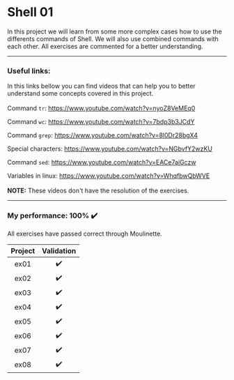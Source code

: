 # Shell 01

In this project we will learn from some more complex cases how to use the differents commands of Shell. We will also use combined commands with each other. All exercises are commented for a better understanding.

---

### Useful links:
In this links bellow you can find videos that can help you to better understand some concepts covered in this project.
<br>
<br>
Command `tr`: https://www.youtube.com/watch?v=nyoZ8VeMEq0

Command `wc`: https://www.youtube.com/watch?v=7bdp3b3JCdY

Command `grep`: https://www.youtube.com/watch?v=8l0Dr28bgX4

Special characters: https://www.youtube.com/watch?v=NGbvfY2wzKU

Command `sed`: https://www.youtube.com/watch?v=EACe7aiGczw

Variables in linux: https://www.youtube.com/watch?v=WhqfbwQbWVE
<br>
<br>
**NOTE:** These videos don't have the resolution of the exercises.

---

### My performance: 100% :heavy_check_mark:
All exercises have passed correct through Moulinette.

| Project | Validation |
|:----:|:------------------:|
| ex01 | :heavy_check_mark: |
| ex02 | :heavy_check_mark: |
| ex03 | :heavy_check_mark: |
| ex04 | :heavy_check_mark: |
| ex05 | :heavy_check_mark: |
| ex06 | :heavy_check_mark: |
| ex07 | :heavy_check_mark: |
| ex08 | :heavy_check_mark: |
